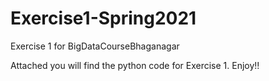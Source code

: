 # Exercise1-Spring2021
Exercise 1 for BigDataCourseBhaganagar

Attached you will find the python code for Exercise 1. Enjoy!!
